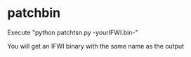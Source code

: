 # patchbin

Execute "python patchtsn.py -yourIFWI.bin-"

You will get an IFWI binary with the same name as the output
